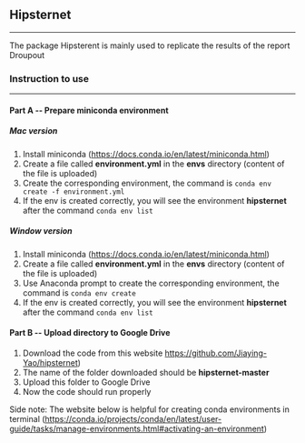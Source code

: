 ## Hipsternet

***

The package Hipsterent is mainly used to replicate the results of the report Droupout

### Instruction to use

***

#### Part A -- Prepare miniconda environment
##### Mac version
1. Install miniconda (https://docs.conda.io/en/latest/miniconda.html)
2. Create a file called **environment.yml** in the **envs** directory (content of the file is uploaded)
3. Create the corresponding environment, the command is ```conda env create -f environment.yml```
4. If the env is created correctly, you will see the environment **hipsternet** after the command ```conda env list```  

##### Window version
1. Install miniconda (https://docs.conda.io/en/latest/miniconda.html)
2. Create a file called **environment.yml** in the **envs** directory (content of the file is uploaded)
3. Use Anaconda prompt to create the corresponding environment, the command is ```conda env create```
4. If the env is created correctly, you will see the environment **hipsternet** after the command ```conda env list```  


#### Part B -- Upload directory to Google Drive
1. Download the code from this website https://github.com/Jiaying-Yao/hipsternet)
2. The name of the folder downloaded should be **hipsternet-master**
3. Upload this folder to Google Drive
4. Now the code should run properly

Side note: The website below is helpful for creating conda environments in terminal
(https://conda.io/projects/conda/en/latest/user-guide/tasks/manage-environments.html#activating-an-environment) 

